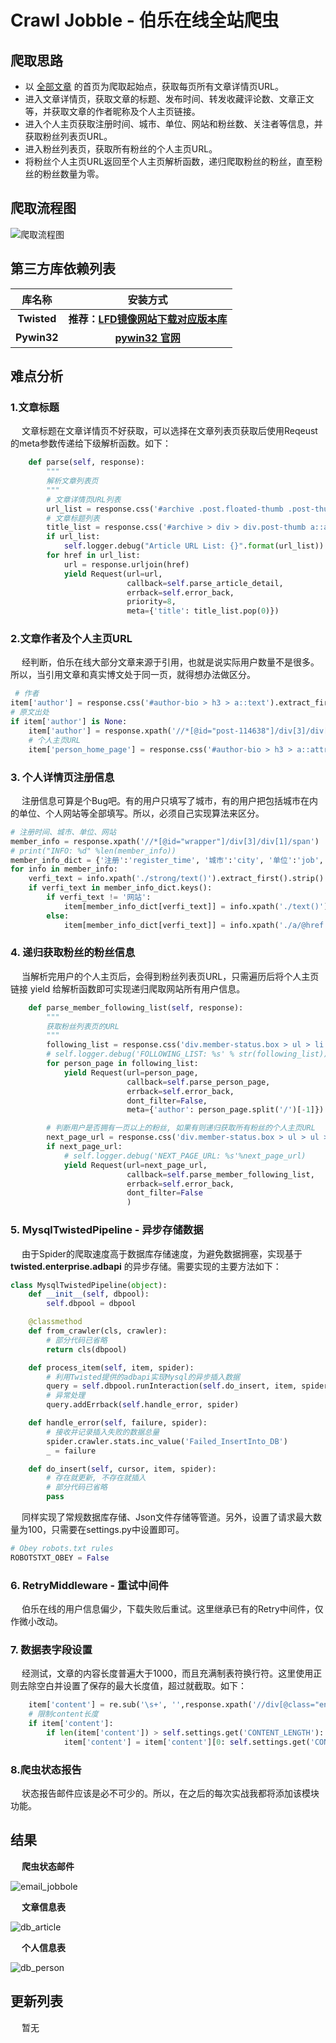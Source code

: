 #  Crawl Jobble - 伯乐在线全站爬虫

## 爬取思路
- 以 [全部文章](http://blog.jobbole.com/all-posts/) 的首页为爬取起始点，获取每页所有文章详情页URL。
- 进入文章详情页，获取文章的标题、发布时间、转发收藏评论数、文章正文等，并获取文章的作者昵称及个人主页链接。
- 进入个人主页获取注册时间、城市、单位、网站和粉丝数、关注者等信息，并获取粉丝列表页URL。
- 进入粉丝列表页，获取所有粉丝的个人主页URL。
- 将粉丝个人主页URL返回至个人主页解析函数，递归爬取粉丝的粉丝，直至粉丝的粉丝数量为零。

## 爬取流程图

![爬取流程图](https://github.com/Northxw/Crawl_Jobbole/blob/master/jobbole/utils/%E6%B5%81%E7%A8%8B%E5%9B%BE.png)

## 第三方库依赖列表
库名称 | 安装方式
:---:|:---:
<b>Twisted</b> | <b>推荐：[LFD镜像网站下载对应版本库](https://www.lfd.uci.edu/~gohlke/pythonlibs/)</b>
<b>Pywin32</b> | <b>[pywin32 官网](https://sourceforge.net/projects/pywin32/files/pywin32/Build%20221/)

## 难点分析
### 1.文章标题
&emsp; 文章标题在文章详情页不好获取，可以选择在文章列表页获取后使用Reqeust的meta参数传递给下级解析函数。如下：
```Python
    def parse(self, response):
        """
        解析文章列表页
        """
        # 文章详情页URL列表
        url_list = response.css('#archive .post.floated-thumb .post-thumb a::attr(href)').extract()
        # 文章标题列表
        title_list = response.css('#archive > div > div.post-thumb a::attr(title)').extract()
        if url_list:
            self.logger.debug("Article URL List: {}".format(url_list))
        for href in url_list:
            url = response.urljoin(href)
            yield Request(url=url,
                          callback=self.parse_article_detail,
                          errback=self.error_back,
                          priority=8,
                          meta={'title': title_list.pop(0)})
```

### 2.文章作者及个人主页URL
&emsp; 经判断，伯乐在线大部分文章来源于引用，也就是说实际用户数量不是很多。所以，当引用文章和真实博文处于同一页，就得想办法做区分。
```Python
 # 作者
item['author'] = response.css('#author-bio > h3 > a::text').extract_first()
# 原文出处
if item['author'] is None:
    item['author'] = response.xpath('//*[@id="post-114638"]/div[3]/div[2]/a[1]/text()').extract_first('unknown')
    # 个人主页URL
    item['person_home_page'] = response.css('#author-bio > h3 > a::attr(href)').extract_first('unknown')
```

### 3. 个人详情页注册信息
&emsp; 注册信息可算是个Bug吧。有的用户只填写了城市，有的用户把包括城市在内的单位、个人网站等全部填写。所以，必须自己实现算法来区分。
```Python
# 注册时间、城市、单位、网站
member_info = response.xpath('//*[@id="wrapper"]/div[3]/div[1]/span')
# print("INFO: %d" %len(member_info))
member_info_dict = {'注册':'register_time', '城市':'city', '单位':'job', '网站':'website'}
for info in member_info:
    verfi_text = info.xpath('./strong/text()').extract_first().strip()
    if verfi_text in member_info_dict.keys():
        if verfi_text != '网站':
            item[member_info_dict[verfi_text]] = info.xpath('./text()').extract_first().strip().replace('：','')
        else:
            item[member_info_dict[verfi_text]] = info.xpath('./a/@href').extract_first()
```

### 4. 递归获取粉丝的粉丝信息
&emsp; 当解析完用户的个人主页后，会得到粉丝列表页URL，只需遍历后将个人主页链接 yield 给解析函数即可实现递归爬取网站所有用户信息。
```Python
    def parse_member_following_list(self, response):
        """
        获取粉丝列表页的URL
        """
        following_list = response.css('div.member-status.box > ul > li > div.follow-icon > a::attr(href)').extract()
        # self.logger.debug('FOLLOWING_LIST: %s' % str(following_list))
        for person_page in following_list:
            yield Request(url=person_page,
                          callback=self.parse_person_page,
                          errback=self.error_back,
                          dont_filter=False,
                          meta={'author': person_page.split('/')[-1]})   # 从个人主页的URL中获取用户名称

        # 判断用户是否拥有一页以上的粉丝, 如果有则递归获取所有粉丝的个人主页URL
        next_page_url = response.css('div.member-status.box > ul > ul > a::attr(href)').extract_first()
        if next_page_url:
            # self.logger.debug('NEXT_PAGE_URL: %s'%next_page_url)
            yield Request(url=next_page_url,
                          callback=self.parse_member_following_list,
                          errback=self.error_back,
                          dont_filter=False
                          )
```

### 5. MysqlTwistedPipeline - 异步存储数据
&emsp; 由于Spider的爬取速度高于数据库存储速度，为避免数据拥塞，实现基于 **twisted.enterprise.adbapi** 的异步存储。需要实现的主要方法如下：
```Python
class MysqlTwistedPipeline(object):
    def __init__(self, dbpool):
        self.dbpool = dbpool

    @classmethod
    def from_crawler(cls, crawler):
        # 部分代码已省略
        return cls(dbpool)

    def process_item(self, item, spider):
        # 利用Twisted提供的adbapi实现Mysql的异步插入数据
        query = self.dbpool.runInteraction(self.do_insert, item, spider)
        # 异常处理
        query.addErrback(self.handle_error, spider)

    def handle_error(self, failure, spider):
        # 接收并记录插入失败的数据总量
        spider.crawler.stats.inc_value('Failed_InsertInto_DB')
        _ = failure

    def do_insert(self, cursor, item, spider):
        # 存在就更新, 不存在就插入
        # 部分代码已省略
        pass
```
&emsp; 同样实现了常规数据库存储、Json文件存储等管道。另外，设置了请求最大数量为100，只需要在settings.py中设置即可。
```Python
# Obey robots.txt rules
ROBOTSTXT_OBEY = False
```

### 6. RetryMiddleware - 重试中间件
&emsp; 伯乐在线的用户信息偏少，下载失败后重试。这里继承已有的Retry中间件，仅作微小改动。

### 7. 数据表字段设置
&emsp; 经测试，文章的内容长度普遍大于1000，而且充满制表符换行符。这里使用正则去除空白并设置了保存的最大长度值，超过就截取。如下：
```Python
    item['content'] = re.sub('\s+', '',response.xpath('//div[@class="entry"]').xpath('string(.)').extract_first().strip())
    # 限制content长度
    if item['content']:
        if len(item['content']) > self.settings.get('CONTENT_LENGTH'):
            item['content'] = item['content'][0: self.settings.get('CONTENT_LENGTH')] + '...'
```

### 8.爬虫状态报告
&emsp; 状态报告邮件应该是必不可少的。所以，在之后的每次实战我都将添加该模块功能。

## 结果

&emsp; **爬虫状态邮件**

![email_jobbole](https://github.com/Northxw/Crawl_Jobbole/blob/master/jobbole/utils/email_jobbole.png)

&emsp; **文章信息表**

![db_article](https://github.com/Northxw/Crawl_Jobbole/blob/master/jobbole/utils/db_article.png)

&emsp; **个人信息表**

![db_person](https://github.com/Northxw/Crawl_Jobbole/blob/master/jobbole/utils/db_person.png)

## 更新列表
&emsp; 暂无
